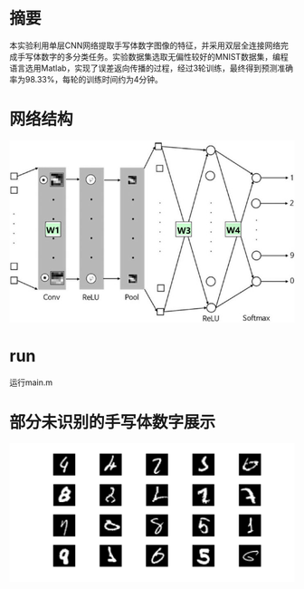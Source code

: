 # 摘要
本实验利用单层CNN网络提取手写体数字图像的特征，并采用双层全连接网络完成手写体数字的多分类任务。实验数据集选取无偏性较好的MNIST数据集，编程语言选用Matlab，实现了误差返向传播的过程，经过3轮训练，最终得到预测准确率为98.33%，每轮的训练时间约为4分钟。

# 网络结构
![](https://github.com/HoniiTro19/MNIST/blob/master/figure/F1.png)

# run
运行main.m

# 部分未识别的手写体数字展示
![](https://github.com/HoniiTro19/MNIST/blob/master/figure/F7.png)
